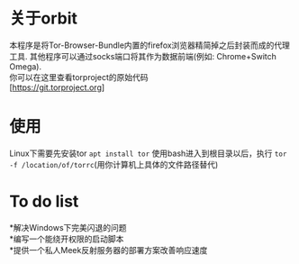 # 关于orbit
本程序是将Tor-Browser-Bundle内置的firefox浏览器精简掉之后封装而成的代理工具. 其他程序可以通过socks端口将其作为数据前端(例如: Chrome+Switch Omega).  
你可以在这里查看torproject的原始代码  
[https://git.torproject.org]

# 使用
Linux下需要先安装tor
`apt install tor`
使用bash进入到根目录以后，执行
`tor -f /location/of/torrc`(用你计算机上具体的文件路径替代)

# To do list
*解决Windows下完美闪退的问题  
*编写一个能绕开权限的启动脚本  
*提供一个私人Meek反射服务器的部署方案改善响应速度  
